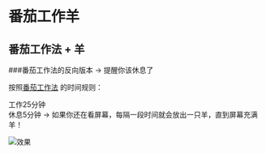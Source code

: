 # 番茄工作羊
## 番茄工作法 + 羊

###番茄工作法的反向版本 -> 提醒你该休息了

按照[番茄工作法](https://baike.baidu.com/item/番茄工作法/6353502) 的时间规则：

工作25分钟  
休息5分钟 -> 如果你还在看屏幕，每隔一段时间就会放出一只羊，直到屏幕充满羊！

![效果](src/pic/show.png)
